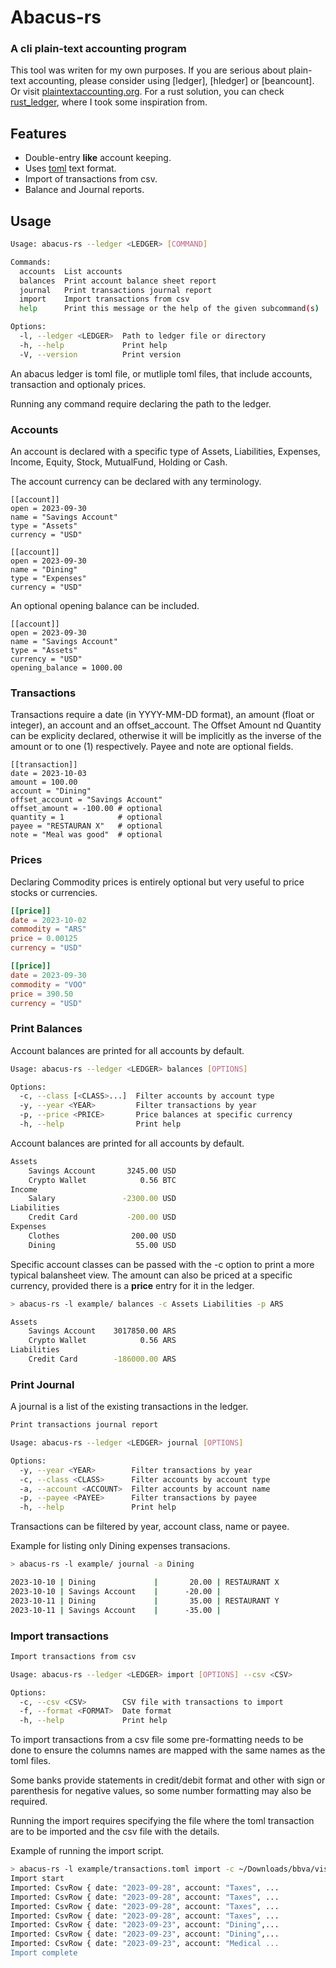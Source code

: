 # Abacus-rs
### A cli plain-text accounting program

This tool was writen for my own purposes. If you are serious about plain-text accounting, please consider using [ledger],
[hledger] or [beancount]. Or visit [plaintextaccounting.org](https://plaintextaccounting.org/). For a rust solution, you 
can check [rust_ledger](https://github.com/ebcrowder/rust_ledger/tree/main), where I took some inspiration from.

## Features
- Double-entry **like** account keeping.
- Uses [toml](https://toml.io/en/) text format.
- Import of transactions from csv.
- Balance and Journal reports.

## Usage

```bash
Usage: abacus-rs --ledger <LEDGER> [COMMAND]

Commands:
  accounts  List accounts
  balances  Print account balance sheet report
  journal   Print transactions journal report
  import    Import transactions from csv
  help      Print this message or the help of the given subcommand(s)

Options:
  -l, --ledger <LEDGER>  Path to ledger file or directory
  -h, --help             Print help
  -V, --version          Print version
```

An abacus ledger is toml file, or mutliple toml files, that include accounts,
transaction and optionaly prices.

Running any command require declaring the path to the ledger.

### Accounts

An account is declared with a specific type of Assets, Liabilities,
Expenses, Income, Equity, Stock, MutualFund, Holding or Cash.

The account currency can be declared with any terminology.

```
[[account]]
open = 2023-09-30
name = "Savings Account"
type = "Assets"
currency = "USD"

[[account]]
open = 2023-09-30
name = "Dining"
type = "Expenses"
currency = "USD"
```

An optional opening balance can be included.

```
[[account]]
open = 2023-09-30
name = "Savings Account"
type = "Assets"
currency = "USD"
opening_balance = 1000.00
```

### Transactions

Transactions require a date (in YYYY-MM-DD format),
an amount (float or integer), an account and an offset_account.
The Offset Amount nd Quantity can be explicity declared,
otherwise it will be implicitly as the inverse of the amount 
or to one (1) respectively. Payee and note are optional fields.

```
[[transaction]]
date = 2023-10-03
amount = 100.00
account = "Dining"
offset_account = "Savings Account"
offset_amount = -100.00 # optional
quantity = 1            # optional
payee = "RESTAURAN X"   # optional
note = "Meal was good"  # optional
```

### Prices

Declaring Commodity prices is entirely optional but very useful to price
stocks or currencies.


```toml
[[price]]
date = 2023-10-02
commodity = "ARS" 
price = 0.00125
currency = "USD"

[[price]]
date = 2023-09-30
commodity = "VOO"
price = 390.50
currency = "USD"
```

### Print Balances

Account balances are printed for all accounts by default. 
```bash
Usage: abacus-rs --ledger <LEDGER> balances [OPTIONS]

Options:
  -c, --class [<CLASS>...]  Filter accounts by account type
  -y, --year <YEAR>         Filter transactions by year
  -p, --price <PRICE>       Price balances at specific currency
  -h, --help                Print help
```
Account balances are printed for all accounts by default. 

```bash
Assets
    Savings Account       3245.00 USD
    Crypto Wallet            0.56 BTC
Income
    Salary               -2300.00 USD
Liabilities
    Credit Card           -200.00 USD
Expenses
    Clothes                200.00 USD
    Dining                  55.00 USD
```

Specific account classes can be passed with the -c option to print a more typical
balansheet view. The amount can also be priced at a specific currency, provided
there is a **price** entry for it in the ledger.

```bash
> abacus-rs -l example/ balances -c Assets Liabilities -p ARS

Assets
    Savings Account    3017850.00 ARS
    Crypto Wallet            0.56 ARS
Liabilities
    Credit Card        -186000.00 ARS
```

### Print Journal

A journal is a list of the existing transactions in the ledger. 

```bash
Print transactions journal report

Usage: abacus-rs --ledger <LEDGER> journal [OPTIONS]

Options:
  -y, --year <YEAR>        Filter transactions by year
  -c, --class <CLASS>      Filter accounts by account type
  -a, --account <ACCOUNT>  Filter accounts by account name
  -p, --payee <PAYEE>      Filter transactions by payee
  -h, --help               Print help
```

Transactions can be filtered by year, account class, name or payee.

Example for listing only Dining expenses transacions. 

```bash
> abacus-rs -l example/ journal -a Dining

2023-10-10 | Dining             |       20.00 | RESTAURANT X
2023-10-10 | Savings Account    |      -20.00 |
2023-10-11 | Dining             |       35.00 | RESTAURANT Y
2023-10-11 | Savings Account    |      -35.00 |
```

### Import transactions

```bash
Import transactions from csv

Usage: abacus-rs --ledger <LEDGER> import [OPTIONS] --csv <CSV>

Options:
  -c, --csv <CSV>        CSV file with transactions to import
  -f, --format <FORMAT>  Date format
  -h, --help             Print help
```

To import transactions from a csv file some pre-formatting needs to be done
to ensure the columns names are mapped with the same names as the toml files.

Some banks provide statements in credit/debit format and other with sign or 
parenthesis for negative values, so some number formatting may also be required.

Running the import requires specifying the file where the toml transaction
are to be imported and the csv file with the details.

Example of running the import script.
```bash
> abacus-rs -l example/transactions.toml import -c ~/Downloads/bbva/visa/sep23.csv
Import start
Imported: CsvRow { date: "2023-09-28", account: "Taxes", ...
Imported: CsvRow { date: "2023-09-28", account: "Taxes", ...
Imported: CsvRow { date: "2023-09-28", account: "Taxes", ...
Imported: CsvRow { date: "2023-09-28", account: "Taxes", ...
Imported: CsvRow { date: "2023-09-23", account: "Dining",...
Imported: CsvRow { date: "2023-09-23", account: "Dining",...
Imported: CsvRow { date: "2023-09-23", account: "Medical ...
Import complete
```

